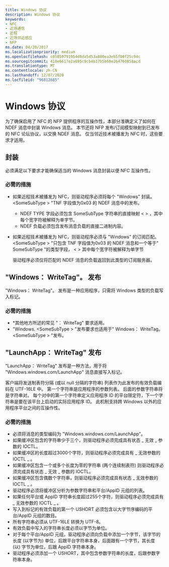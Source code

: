 ```yaml
---
title: Windows 协议
description: Windows 协议
keywords:
- NFC
- 近场通信
- 近程
- 近场邻近感应
- NFP
ms.date: 04/20/2017
ms.localizationpriority: medium
ms.openlocfilehash: c05059791954d0da5d53a800ea3eb5f00f25c94c
ms.sourcegitcommit: 418e6617e2a695c9cb4b37b5b60e264760858acd
ms.translationtype: MT
ms.contentlocale: zh-CN
ms.lasthandoff: 12/07/2020
ms.locfileid: "96812685"
---
```

# <a name="windows-protocol"></a>Windows 协议


为了确保启用了 NFC 的 NFP 提供程序的互操作性，本部分准确定义了如何在 NDEF 消息中封装 Windows 消息。 本节还将 NFP 发布/订阅模型映射到已发布的 NFC 论坛协议，以交换 NDEF 消息。 仅当邻近技术被播发为 NFC 时，这些要求才适用。

## <a name="encapsulation"></a>封装


必须满足以下要求才能确保适当的 Windows 消息封装以便 NFC 互操作性。

### <a name="required-actions"></a>必需的措施

-   如果近程技术被播发为 NFC，则驱动程序必须将每个 "Windows" 封装。 &lt;SomeSubType &gt; "TNF 字段值为0x03 的 NDEF 消息中的发布。
    -   NDEF TYPE 字段必须包含 SomeSubType 字符串的直接映射 &lt; &gt; ，其中每个宽字符被解释为单字节。
    -   NDEF 负载必须包含发布消息负载的直接二进制内容。
-   如果近程技术被播发为 NFC，则驱动程序必须与 "Windows" 的订阅匹配。 &lt;SomeSubType &gt; "只包含 TNF 字段值为0x03 的 NDEF 消息和一个等于" SomeSubType "的类型字段， &lt; &gt; 其中每个宽字符被解释为单字节

    驱动程序必须仅将匹配的 NDEF 消息的负载返回到此类型的订阅服务器。

## <a name="windowswritetag-publications"></a>"Windows： WriteTag"。 发布


"Windows： WriteTag"。 发布是一种应用程序，只需将 Windows 类型的负载写入标记。

### <a name="required-actions"></a>必需的措施

-   \*其他地方所述的常见 "： WriteTag" 要求适用。
-   "Windows. &lt;SomeSubType &gt; "发布要求也适用于" Windows： WriteTag。 &lt;SomeSubType &gt; "发布。

## <a name="launchappwritetag-publications"></a>"LaunchApp： WriteTag" 发布


"LaunchApp： WriteTag" 发布是一种方法，用于将 "Windows.windows.com/LaunchApp" 消息直接写入标记。

客户端将发送制表符分隔 (或以 null 分隔的字符串) 列表作为此发布的有效负载编码在 UTF-16LE 中。 第一个字符串是应用程序的参数列表。 后面的参数字符串将是字符串对。 每个对中的第一个字符串定义应用程序 ID 的平台限定符，下一个字符串是要在该平台上启动的实际应用程序 ID。 此机制支持跨 Windows 以外的应用程序平台之间的互操作性。

### <a name="required-actions"></a>必需的措施

-   必须将消息的类型编码为 "Windows.windows.com/LaunchApp"。
-   如果缓冲区包含的字符串少于三个，则驱动程序必须完成具有状态 \_ 无效 \_ 参数的 IOCTL。
-   如果缓冲区的长度超过3000个字符，则驱动程序必须完成具有 \_ 无效参数的 IOCTL \_ 。
-   如果缓冲区包含一个或多个长度为零的字符串 (两个连续制表符) 则驱动程序必须完成具有状态 \_ 无效 \_ 参数的 IOCTL。
-   如果缓冲区包含偶数个字符串，则驱动程序必须完成具有状态 \_ 无效参数的 IOCTL \_ 。
-   驱动程序必须将缓冲区分析为参数字符串和平台/AppID 元组的列表。
-   如果任何平台或 AppID 字符串长度超过255个字符，则驱动程序必须完成具有 \_ 无效参数的 IOCTL \_ 。
-   写入到标记的有效负载的第一个 USHORT 必须包含以大字节序编码的平台/AppID 元组的数目。
-   所有字符串必须从 UTF-16LE 转换为 UTF-8。
-   有效负载中写入的字符串长度必须以字节为单位。
-   对于每个平台/AppID 元组，驱动程序必须向负载中添加一个字节，该字节的长度 (以字节为) 单位，后跟平台字符串本身，后面跟有一个字节，其长度 (以) 字节为单位，后跟 AppID 字符串本身。
-   驱动程序必须添加一个 USHORT，其中包含参数字符串的长度，后跟参数字符串本身。

 

 





